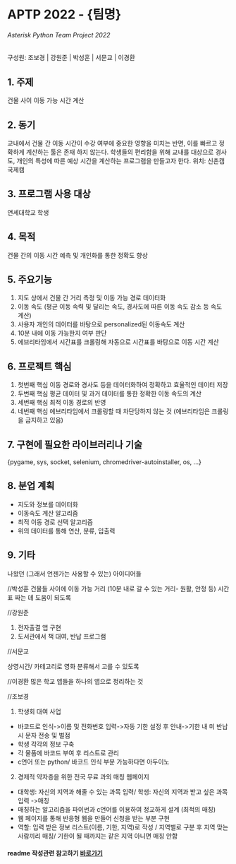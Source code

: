 # APTP 2022 - **{팀명}**
###### Asterisk Python Team Project 2022
구성원: 조보경 | 강원준 | 박성훈 | 서문교 | 이경환

## 1. 주제
건물 사이 이동 가능 시간 계산

## 2. 동기
교내에서 건물 간 이동 시간이 수강 여부에 중요한 영향을 미치는 반면, 이를 빠르고 정확하게 계산하는 툴은 존재 하지 않는다. 학생들의 편리함을 위해 교내를 대상으로 경사도, 개인의 특성에 따른 예상 시간을 계산하는 프로그램을 만들고자 한다.
위치: 신촌캠 국제캠

## 3. 프로그램 사용 대상
연세대학교 학생

## 4. 목적
건물 간의 이동 시간 예측 및 개인화를 통한 정확도 향상

## 5. 주요기능
1. 지도 상에서 건물 간 거리 측정 및 이동 가능 경로 데이터화 
2. 이동 속도 (평균 이동 속력 및 달리는 속도, 경사도에 따른 이동 속도 감소 등 속도 계산)
3. 사용자 개인의 데이터를 바탕으로 personalized된 이동속도 계산
4. 10분 내에 이동 가능한지 여부 판단
5. 에브리타임에서 시간표를 크롤링해 자동으로 시간표를 바탕으로 이동 시간 계산

## 6. 프로젝트 핵심
1. 첫번째 핵심
이동 경로와 경사도 등을 데이터화하여 정확하고 효율적인 데이터 저장
2. 두번째 핵심
평균 데이터 및 과거 데이터를 통한 정확한 이동 속도의 계산
3. 세번째 핵심
최적 이동 경로의 반영
4. 네번째 핵심
에브리타임에서 크롤링할 때 차단당하지 않는 것 (에브리타임은 크롤링을 금지하고 있음)

## 7. 구현에 필요한 라이브러리나 기술
{pygame, sys, socket, selenium, chromedriver-autoinstaller, os, ...}

## 8. **분업 계획**

- 지도와 정보를 데이터화
- 이동속도 계산 알고리즘
- 최적 이동 경로 선택 알고리즘
- 위의 데이터를 통해 연산, 분류, 입출력


## 9. 기타

나왔던 (그래서 언젠가는 사용할 수 있는) 아이디어들



//박성훈
건물들 사이에 이동 가능 거리 (10분 내로 갈 수 있는 거리- 원활, 안정 등)
시간표 짜는 데 도움이 되도록


//강원준
1. 전자출결 앱 구현
2. 도서관에서 책 대여, 반납 프로그램

//서문교

상영시간/ 카테고리로 영화 분류해서 고를 수 있도록

//이경환
많은 학교 앱들을 하나의 앱으로 정리하는 것

//조보경

1. 학생회 대여 사업 
- 바코드로 인식->이름 및 전화번호 입력->자동 기한 설정 후 안내->기한 내 미 반납시 문자 전송 및 벌점
- 학생 각각의 정보 구축
- 각 물품에 바코드 부여 후 리스트로 관리
- c언어 또는 python/ 바코드 인식 부분 가능하다면 아두이노

2. 경제적 약자층을 위한 전국 무료 과외 매칭 웹페이지 
- 대학생: 자신의 지역과 해줄 수 있는 과목 입력/ 학생: 자신의 지역과 받고 싶은 과목 입력 ->매칭
- 매칭하는 알고리즘을 파이썬과 c언어를 이용하여 정교하게 설계 (최적의 매칭)
- 웹 페이지를 통해 반응형 웹을 만들어 신청을 받는 부분 구현
- 역할: 입력 받은 정보 리스트(이름, 기한, 지역)로 작성 / 지역별로 구분 후 지역 맞는 사람끼리 매칭/ 기한이 될 때까지는 같은 지역 아니면 매칭 안함

#### readme 작성관련 참고하기 [바로가기](https://heropy.blog/2017/09/30/markdown/)



